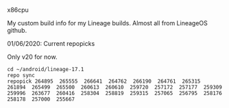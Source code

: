 

x86cpu

My custom build info for my Lineage builds.   Almost all from LineageOS github.


01/06/2020: Current repopicks

Only v20 for now.

```
cd ~/android/lineage-17.1
repo sync
repopick 264895  265555  266641  264762  266190  264761  265315  261894  265499  265500  260613  260610  259720  257172  257177  259309  259996  263677  260416  258304  258819  259315  257065  256795  258176  258178  257000  255667
```
